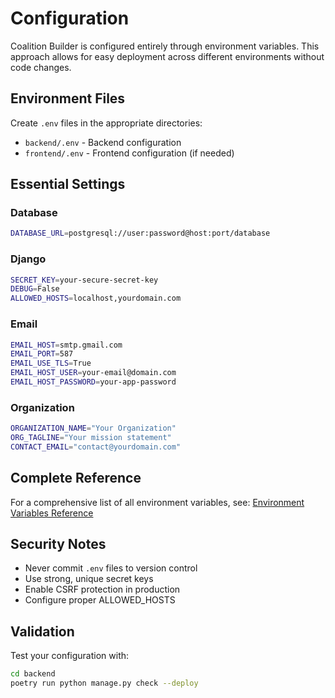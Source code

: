 # Configuration

Coalition Builder is configured entirely through environment variables. This approach allows for easy deployment across different environments without code changes.

## Environment Files

Create `.env` files in the appropriate directories:

- `backend/.env` - Backend configuration
- `frontend/.env` - Frontend configuration (if needed)

## Essential Settings

### Database

```bash
DATABASE_URL=postgresql://user:password@host:port/database
```

### Django

```bash
SECRET_KEY=your-secure-secret-key
DEBUG=False
ALLOWED_HOSTS=localhost,yourdomain.com
```

### Email

```bash
EMAIL_HOST=smtp.gmail.com
EMAIL_PORT=587
EMAIL_USE_TLS=True
EMAIL_HOST_USER=your-email@domain.com
EMAIL_HOST_PASSWORD=your-app-password
```

### Organization

```bash
ORGANIZATION_NAME="Your Organization"
ORG_TAGLINE="Your mission statement"
CONTACT_EMAIL="contact@yourdomain.com"
```

## Complete Reference

For a comprehensive list of all environment variables, see:
[Environment Variables Reference](reference/environment.md)

## Security Notes

- Never commit `.env` files to version control
- Use strong, unique secret keys
- Enable CSRF protection in production
- Configure proper ALLOWED_HOSTS

## Validation

Test your configuration with:

```bash
cd backend
poetry run python manage.py check --deploy
```

